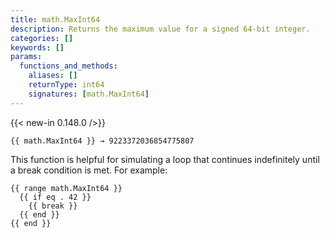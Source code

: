 ```yaml
---
title: math.MaxInt64
description: Returns the maximum value for a signed 64-bit integer.
categories: []
keywords: []
params:
  functions_and_methods:
    aliases: []
    returnType: int64
    signatures: [math.MaxInt64]
---
```


{{< new-in 0.148.0 />}}

```go-html-template
{{ math.MaxInt64 }} → 9223372036854775807
```

This function is helpful for simulating a loop that continues indefinitely until a break condition is met. For example:

```go-html-template
{{ range math.MaxInt64 }}
  {{ if eq . 42 }}
    {{ break }}
  {{ end }}
{{ end }}
```
